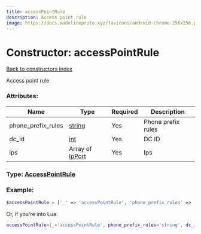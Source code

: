 ```yaml
---
title: accessPointRule
description: Access point rule
image: https://docs.madelineproto.xyz/favicons/android-chrome-256x256.png
---
```

# Constructor: accessPointRule  
[Back to constructors index](index.md)



Access point rule

### Attributes:

| Name     |    Type       | Required | Description |
|----------|---------------|----------|-------------|
|phone\_prefix\_rules|[string](../types/string.md) | Yes|Phone prefix rules|
|dc\_id|[int](../types/int.md) | Yes|DC ID|
|ips|Array of [IpPort](../types/IpPort.md) | Yes|Ips|



### Type: [AccessPointRule](../types/AccessPointRule.md)


### Example:

```php
$accessPointRule = ['_' => 'accessPointRule', 'phone_prefix_rules' => 'string', 'dc_id' => int, 'ips' => [IpPort, IpPort]];
```  


Or, if you're into Lua:

```lua
accessPointRule={_='accessPointRule', phone_prefix_rules='string', dc_id=int, ips={IpPort}}

```


